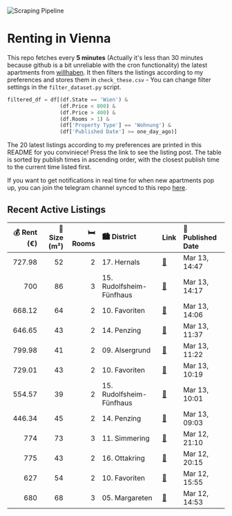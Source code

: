 ![Scraping Pipeline](https://github.com/AthomsG/renting-in-vienna/actions/workflows/run_pipeline.yml/badge.svg)


# Renting in Vienna

This repo fetches every **5 minutes** (Actually it's less than 30 minutes because github is a bit unreliable with the cron functionality) the latest apartments from [willhaben](https://www.willhaben.at/).
It then filters the listings according to my preferences and stores them in `check_these.csv` - You can change filter settings in the `filter_dataset.py` script.

```python
filtered_df = df[(df.State == 'Wien') & 
                 (df.Price < 800) &
                 (df.Price > 400) &
                 (df.Rooms > 1) &
                 (df['Property Type'] == 'Wohnung') &
                 (df['Published Date'] >= one_day_ago)]
```

The 20 latest listings according to my preferences are printed in this README for you conviniece! Press the link to see the listing post.
The table is sorted by publish times in ascending order, with the closest publish time to the current time listed first.

If you want to get notifications in real time for when new apartments pop up, you can join the telegram channel synced to this repo [here](https://t.me/+1HPAYOf5BSsyNTlk).

## Recent Active Listings

|   💰 Rent (€) |   📏 Size (m²) |   🛏️ Rooms | 🏙️ District              | Link                                                                                                                                                                                                                                       | 📅 Published Date   |
|-------------:|--------------:|-----------:|:-------------------------|:-------------------------------------------------------------------------------------------------------------------------------------------------------------------------------------------------------------------------------------------|:-------------------|
|       727.98 |            52 |          2 | 17. Hernals              | [🔗](https://www.willhaben.at/iad/immobilien/d/mietwohnungen/wien/wien-1170-hernals/sch%C3%B6ne-2-zimmer-wohnung---fair-wohnen-1072098938/)                                                                                                 | Mar 13, 14:47      |
|       700    |            86 |          3 | 15. Rudolfsheim-Fünfhaus | [🔗](https://www.willhaben.at/iad/immobilien/d/mietwohnungen/wien/wien-1150-rudolfsheim-f%C3%BCnfhaus/3-zimmer-gemeindewohnung-zur-weitervergabe-1467675361/)                                                                               | Mar 13, 14:17      |
|       668.12 |            64 |          2 | 10. Favoriten            | [🔗](https://www.willhaben.at/iad/immobilien/d/mietwohnungen/wien/wien-1100-favoriten/helle-gepflegte-64m%C2%B2-altbaumiete-/-zwei-zimmer-/-unbefristete-hauptmiete-1634484839/)                                                            | Mar 13, 14:06      |
|       646.65 |            43 |          2 | 14. Penzing              | [🔗](https://www.willhaben.at/iad/immobilien/d/mietwohnungen/wien/wien-1140-penzing/2-zimmer-altbauwohnung-zur-miete---toplage-1140-965205236/)                                                                                             | Mar 13, 11:37      |
|       799.98 |            41 |          2 | 09. Alsergrund           | [🔗](https://www.willhaben.at/iad/immobilien/d/mietwohnungen/wien/wien-1090-alsergrund/studentenhit:-2-zimmer-wohnung-mit-kfz-stellplatz-und-perfekter-infrastruktur---n%C3%A4he-spittelau-/-nu%C3%9Fdorferstra%C3%9Fe-u6-988402127/)       | Mar 13, 11:22      |
|       729.01 |            43 |          2 | 10. Favoriten            | [🔗](https://www.willhaben.at/iad/immobilien/d/mietwohnungen/wien/wien-1100-favoriten/2-zimmer-neubauwohnung-mit-dachschr%C3%A4ge-inkl.-k%C3%BCche-dachterrasse-und-kellerabteil---mietbeginn-15.06.2025-/hs28-top-2-261-2045954207/)       | Mar 13, 10:19      |
|       554.57 |            39 |          2 | 15. Rudolfsheim-Fünfhaus | [🔗](https://www.willhaben.at/iad/immobilien/d/mietwohnungen/wien/wien-1150-rudolfsheim-f%C3%BCnfhaus/n%C3%A4he-u3-station-ii-g%C3%BCnstige-singlewohnung-ii-zwischen-stadthalle-und-schmelz-ii-10min-in-die-wiener-innenstadt-1583850413/) | Mar 13, 10:01      |
|       446.34 |            45 |          2 | 14. Penzing              | [🔗](https://www.willhaben.at/iad/immobilien/d/mietwohnungen/wien/wien-1140-penzing/tolle-2-zimmer-gemeindewohnung-mit-2-balkonen%21---vormerkticket:-28.02.2025%21-1582779541/)                                                            | Mar 13, 09:03      |
|       774    |            73 |          3 | 11. Simmering            | [🔗](https://www.willhaben.at/iad/immobilien/d/mietwohnungen/wien/wien-1110-simmering/gemeinde-wohnung-mit-vormerkschein-30.9.2024-1717888940/)                                                                                             | Mar 12, 21:10      |
|       775    |            43 |          2 | 16. Ottakring            | [🔗](https://www.willhaben.at/iad/immobilien/d/mietwohnungen/wien/wien-1160-ottakring/innenhof-wohnung-im-3-liftstock-279458046/)                                                                                                           | Mar 12, 20:15      |
|       627    |            54 |          2 | 10. Favoriten            | [🔗](https://www.willhaben.at/iad/immobilien/d/mietwohnungen/wien/wien-1100-favoriten/gemeinde-wohnung-direkt-vergabe-vormerkschein-bis-28.02.2025-835804490/)                                                                              | Mar 12, 15:55      |
|       680    |            68 |          3 | 05. Margareten           | [🔗](https://www.willhaben.at/iad/immobilien/d/mietwohnungen/wien/wien-1050-margareten/gemeinde-wohnung-%28direktvergabe%29-944821455/)                                                                                                     | Mar 12, 14:53      |
